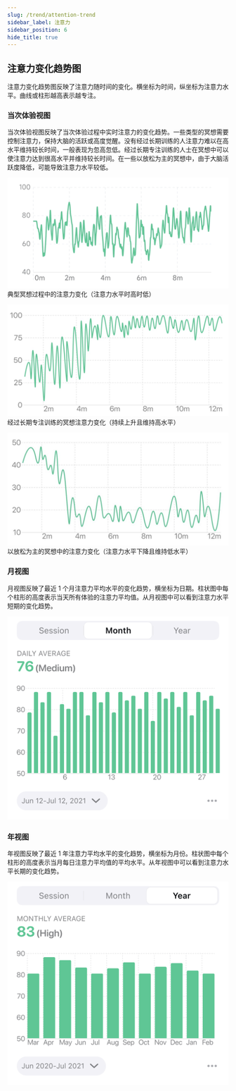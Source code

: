```yaml
---
slug: /trend/attention-trend
sidebar_label: 注意力
sidebar_position: 6
hide_title: true
---
```


## 注意力变化趋势图

注意力变化趋势图反映了注意力随时间的变化。横坐标为时间，纵坐标为注意力水平。曲线或柱形越高表示越专注。

### 当次体验视图

当次体验视图反映了当次体验过程中实时注意力的变化趋势。一些类型的冥想需要控制注意力，保持大脑的活跃或高度觉醒。没有经过长期训练的人注意力难以在高水平维持较长时间，一般表现为忽高忽低。经过长期专注训练的人士在冥想中可以使注意力达到很高水平并维持较长时间。在一些以放松为主的冥想中，由于大脑活跃度降低，可能导致注意力水平较低。

![典型冥想过程中的注意力变化（注意力水平时高时低）](Image3/23.PNG)
典型冥想过程中的注意力变化（注意力水平时高时低）

![经过长期专注训练的冥想注意力变化（持续上升且维持高水平）](Image3/24.PNG)
经过长期专注训练的冥想注意力变化（持续上升且维持高水平）

![以放松为主的冥想中的注意力变化（注意力水平下降且维持低水平）](Image3/25.PNG)
以放松为主的冥想中的注意力变化（注意力水平下降且维持低水平）

### 月视图

月视图反映了最近 1 个月注意力平均水平的变化趋势，横坐标为日期。柱状图中每个柱形的高度表示当天所有体验的注意力平均值。从月视图中可以看到注意力水平短期的变化趋势。

![图](Image3/Attention-m.png)


### 年视图

年视图反映了最近 1 年注意力平均水平的变化趋势，横坐标为月份。柱状图中每个柱形的高度表示当月每日注意力平均值的平均水平。从年视图中可以看到注意力水平长期的变化趋势。

![图](Image3/Attention-y.png)

